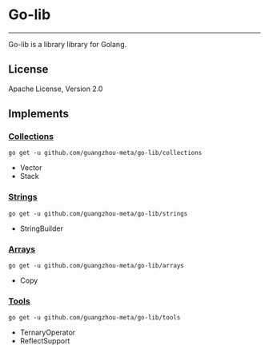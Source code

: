 # Go-lib

---

Go-lib is a library library for Golang.

## License

Apache License, Version 2.0

## Implements

### [Collections](./collections)

```shell
go get -u github.com/guangzhou-meta/go-lib/collections
```

* Vector
* Stack

### [Strings](./strings)

```shell
go get -u github.com/guangzhou-meta/go-lib/strings
```

* StringBuilder

### [Arrays](./arrays)

```shell
go get -u github.com/guangzhou-meta/go-lib/arrays
```

* Copy

### [Tools](./tools)

```shell
go get -u github.com/guangzhou-meta/go-lib/tools
```

* TernaryOperator
* ReflectSupport
